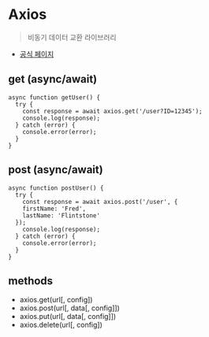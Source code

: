 # **Axios**
> 비동기 데이터 교환 라이브러리
* [공식 페이지](https://github.com/axios/axios)
## get (async/await)
```
async function getUser() {
  try {
    const response = await axios.get('/user?ID=12345');
    console.log(response);
  } catch (error) {
    console.error(error);
  }
}
```
## post (async/await)
```
async function postUser() {
  try {
    const response = await axios.post('/user', {
    firstName: 'Fred',
    lastName: 'Flintstone'
  });
    console.log(response);
  } catch (error) {
    console.error(error);
  }
}
```
## methods
- axios.get(url[, config])
- axios.post(url[, data[, config]])
- axios.put(url[, data[, config]])
- axios.delete(url[, config])
